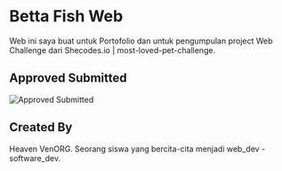 # Betta Fish Web
Web ini saya buat untuk Portofolio dan untuk pengumpulan project Web Challenge dari Shecodes.io | most-loved-pet-challenge.
## Approved Submitted
![Approved Submitted](https://github.com/heaven-venorg/hosting/blob/main/Screenshot%202024-11-28%20220134.png?raw=true)
## Created By
Heaven VenORG. Seorang siswa yang bercita-cita menjadi web_dev - software_dev.
